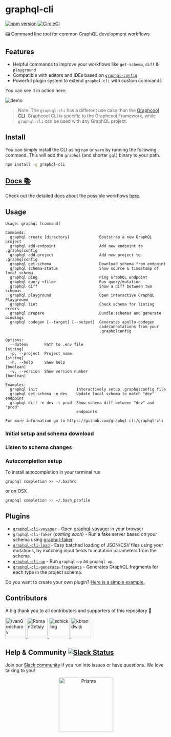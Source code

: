 # graphql-cli

[![npm version](https://badge.fury.io/js/graphql-cli.svg)](https://badge.fury.io/js/graphql-cli) [![CircleCI](https://circleci.com/gh/graphql-cli/graphql-cli.svg?style=shield)](https://circleci.com/gh/graphql-cli/graphql-cli)

📟 Command line tool for common GraphQL development workflows

## Features

- Helpful commands to improve your workflows like `get-schema`, `diff` & `playground`
- Compatible with editors and IDEs based on [`graphql-config`](https://github.com/graphcool/graphql-config)
- Powerful plugin system to extend `graphql-cli` with custom commands

You can see it in action here:

![demo](http://imgur.com/0kuqZFY.gif)

> Note: The `graphql-cli` has a different use case than the [Graphcool CLI](https://www.graph.cool/docs/reference/graphcool-cli/overview-zboghez5go/). Graphcool CLI is specific to the Graphcool Framework, while `graphql-cli` can be used with any GraphQL project.

## Install

You can simply install the CLI using `npm` or `yarn` by running the following command. This will add the `graphql` (and shorter `gql`) binary to your path.

```sh
npm install -g graphql-cli
```

## [Docs :books:](https://oss.prisma.io/graphql-cli)
Check out the detailed docs about the possible workflows [here](https://oss.prisma.io/content/graphql-cli/01-overview).


## Usage

```
Usage: graphql [command]

Commands:
  graphql create [directory]             Bootstrap a new GraphQL project
  graphql add-endpoint                   Add new endpoint to .graphqlconfig
  graphql add-project                    Add new project to .graphqlconfig
  graphql get-schema                     Download schema from endpoint
  graphql schema-status                  Show source & timestamp of local schema
  graphql ping                           Ping GraphQL endpoint
  graphql query <file>                   Run query/mutation
  graphql diff                           Show a diff between two schemas
  graphql playground                     Open interactive GraphQL Playground
  graphql lint                           Check schema for linting errors
  graphql prepare                        Bundle schemas and generate bindings
  graphql codegen [--target] [--output]  Generates apollo-codegen
                                         code/annotations from your
                                         .graphqlconfig

Options:
  --dotenv       Path to .env file                                      [string]
  -p, --project  Project name                                           [string]
  -h, --help     Show help                                             [boolean]
  -v, --version  Show version number                                   [boolean]

Examples:
  graphql init                 Interactively setup .graphqlconfig file
  graphql get-schema -e dev    Update local schema to match "dev" endpoint
  graphql diff -e dev -t prod  Show schema diff between "dev" and "prod"
                               endpoints

For more information go to https://github.com/graphql-cli/graphql-cli

```

### Initial setup and schema download

### Listen to schema changes

### Autocompletion setup
To install autocompletion in your terminal run

```
graphql completion >> ~/.bashrc
```

or on OSX

```sh
graphql completion >> ~/.bash_profile
```

## Plugins

- [`graphql-cli-voyager`](https://github.com/graphql-cli/graphql-cli-voyager) - Open [graphql-voyager](https://github.com/APIs-guru/graphql-voyager) in your browser
- `graphql-cli-faker` (*coming soon*) - Run a fake server based on your schema using [graphql-faker](https://github.com/APIs-guru/graphql-faker)
- [`graphql-cli-load`](https://github.com/neo4j-graphql/graphql-cli-load) - Easy batched loading of JSON/CSV files using your mutations, by matching input fields to mutation parameters from the schema.
- [`graphql-cli-up`](https://github.com/supergraphql/graphql-cli-up) - Run `graphql-up` as `graphql up`.
- [`graphql-cli-generate-fragments`](https://github.com/develomark/graphql-cli-generate-fragments) - Generates GraphQL fragments for each type in the project schema.

Do you want to create your own plugin? [Here is a simple example.](plugin-example)

## Contributors

A big thank you to all contributors and supporters of this repository 💚

<a href="https://github.com/IvanGoncharov/" target="_blank">
  <img src="https://github.com/IvanGoncharov.png?size=64" width="64" height="64" alt="IvanGoncharov">
</a>
<a href="https://github.com/RomanGotsiy/" target="_blank">
  <img src="https://github.com/RomanGotsiy.png?size=64" width="64" height="64" alt="RomanGotsiy">
</a>
<a href="https://github.com/schickling/" target="_blank">
  <img src="https://github.com/schickling.png?size=64" width="64" height="64" alt="schickling">
</a>
<a href="https://github.com/kbrandwijk/" target="_blank">
  <img src="https://github.com/kbrandwijk.png?size=64" width="64" height="64" alt="kbrandwijk">
</a>

## Help & Community [![Slack Status](https://slack.graph.cool/badge.svg)](https://slack.graph.cool)

Join our [Slack community](http://slack.graph.cool/) if you run into issues or have questions. We love talking to you!

<p align="center"><a href="https://oss.prisma.io"><img src="https://imgur.com/IMU2ERq.png" alt="Prisma" height="170px"></a></p>
